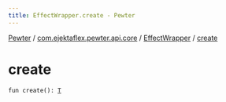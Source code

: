 ```yaml
---
title: EffectWrapper.create - Pewter
---
```


[Pewter](../../index.html) / [com.ejektaflex.pewter.api.core](../index.html) / [EffectWrapper](index.html) / [create](./create.html)

# create

`fun create(): `[`T`](index.html#T)